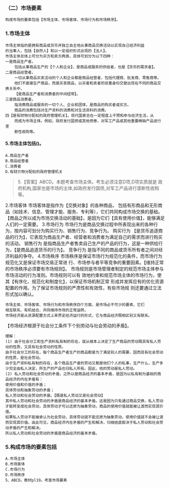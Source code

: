 ### （二）市场要素
    构成市场的要素包括【市场主体、市场客体、市场行为和市场秩序】。
    
### 1.市场主体
    市场主体指的是拥有商品或货币并独立自主地从事商品交换活动以实现自己经济利益
    的当事人，包括【自然人】和以一定组织形式出现的【法人】。
    市场主体总体上可分为买方和卖方两类，具体可划分为以下四种：
    一是商品生产者。
        包括从事商品生产的【个人和企业】，是商品或服务的供给者，也是【货币的需求者】。
    二是商品经营者。
        一切从事商品买卖活动的个人和企业都是商品经营者，包括代理商、批发商、零售商等。
        他们不直接生产商品，而是买卖商品，以买者和卖者的双重身份交替出现在不同的商品交换关系中，
        【是商品生产者和消费者的中间纽带】。
    三是商品消费者。
        指消费商品或服务的一切个人、企业和团体，是商品的购买者或买方。
        商品的消费包括对生产资料的消费和对生活资料的消费。
    四【是有财物分配权的政府管理机关】。现代国家总在一定程度上干预和参与经济生活，从
        而成为市场主体。例如，政府发行国债或其他债券，对军工产品或其他重要稀缺产品进行垄
        断性收购等。

#### 5.市场主体包括()。
    A.商品生产者
    B.商品经营者
    C.消费者
    D.有财贝物分配权的政府管理机关
>   5.【答案】ABCD。本题考查市场主体。考生必须注意D项,D项实质就是
    政府机构,国家也是市场的主体,如政府发行国债,对军工产品进行垄断性收购等。


2.市场客体
    市场客体是指作为【交换对象】的各种商品，
    包括有形商品和无形商品（如技术、信息、管理才能、服务、专利等），它们共同构成市场交换的基础。
    【商品之所以成为市场交换活动的基础】，是因为它们【具有使用价值】，能够满足人们的一定需要。
3.市场行为
    市场行为是商品交换过程中所表现出来的各种行为，按内容可划分为购买行为、销售行为、竞争行为。
    购买行为
        【是货币追逐商品的行为】，它表现为商品生产者、经营者和消费者为满足自己的需求而进行购买的活动。
    销售行为
        是指商品生产者售卖自己生产的产品的行为，这是一种供给行为，【是商品追逐货币的行为】。
    竞争行为
        是指不同的商品或货币所有者之间对经济利益的争夺。
4.市场秩序
    市场秩序是保证市场行为规范化的条件，而市场行为规范化又是保证市场交易正常进
    行、市场参与者平等竞争的重要因素。【维持正常的市场秩序必须要有市场规则】。
    市场规则是市场管理者制定的规范市场主体参与市场活动的行为准则。市场规则可以有
    效地约束和规范市场主体的市场行为，使其【有序化、规范化和制度化】，以保证市场机制正常
    形成并发挥应有的优化资源配置的作用。为了保证市场规则的严肃性和有效性，有些市场规
    则还要通过立法形式加以确认。

    市场主体、市场客体、市场行为和市场秩序四个方面，是市场必不可少的要素，它们
    相互联系、有机结合、共同维持市场的正常运转。
    市场经济是从资源配置方式上来界定经济运行的形式，它与商品经济既相区别又有联系。
   【市场经济根源于社会分工条件下个别劳动与社会劳动的矛盾】。

    理解：
	(1) 由于社会分工和生产资料私有制的存在，就从根本上决定了生产商品的劳动既具有私人劳动的性质，又具有社会劳动的性质。
	由于社会分工的存在，每个商品生产者生产的商品都是为了满足别人的需要，因而具有社会劳动的性质，是社会劳动。
	由于生产资料私有制的存在，各个商品生产者的劳动又都是他们个人的私事，生产什么，生产多少完全由私人决定，所生产的产品也归私人所有。因此，他的劳动是私人劳动。
	(2) 私人劳动和社会劳动的矛盾，之所以是商品经济的基本矛盾，是因为以私有制为基础的商品经济的内在矛盾有：
	使用价值和价值的矛盾；
	具体劳动和抽象劳动的矛盾；
	私人劳动和社会劳动的矛盾。【既是私人劳动又是社会劳动】
	其中私人劳动和社会劳动的矛盾是商品经济的基本矛盾。这是因为只有通过商品交换，私人劳动才能转变成社会劳动，具体劳动才可以还原为抽象劳动，商品的使用价值就能被让渡而实现其价值。
	如果私人劳动不能被承认为社会劳动，具体劳动就不能还原为抽象劳动，使用价值就不会被让渡而实现其价值。由此可见，商品经济内在矛盾的产生和解决，归根结底取决于私人劳动和社会劳动矛盾的产生和解决。
	所以私人劳动和社会劳动的矛盾是商品经济的基本矛盾。

    
### 5.构成市场的要素包括
    A.市场主体
    B.市场客体
    C.市场行为
    D.市场秩序
    5、ABCD。教材pl19。考查市场要素
